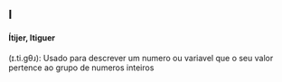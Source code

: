 ## I
#### Ítijer, Itiguer
(ɪ.ti.gθɹ): Usado para descrever um numero ou variavel que o seu valor pertence ao grupo de numeros inteiros
